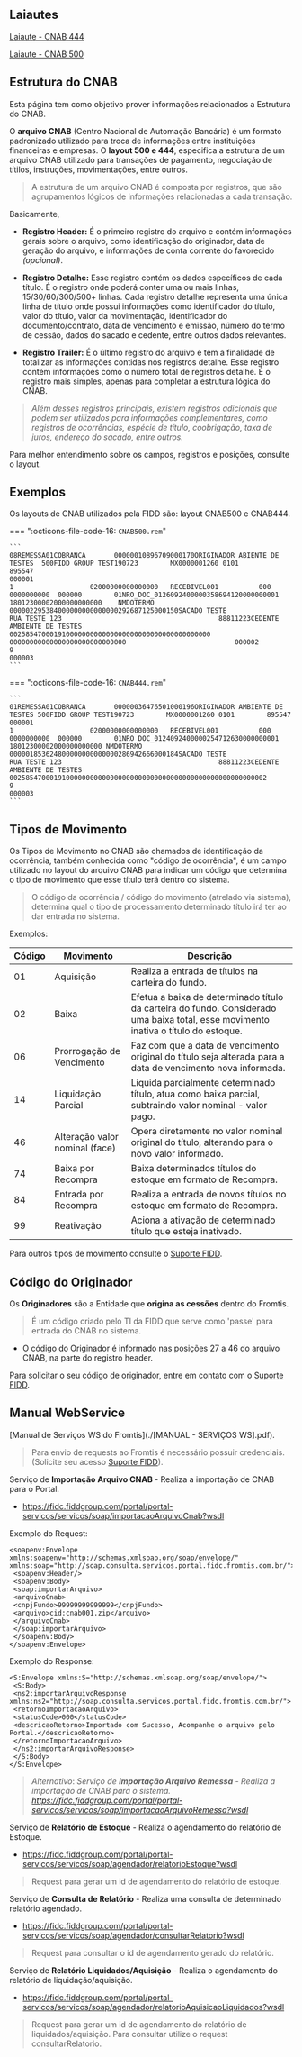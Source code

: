 ## Laiautes

[Laiaute - CNAB 444](./CNAB444_REMESSA_FIDD.pdf)

[Laiaute - CNAB 500](./CNAB500_REMESSA_FIDD.pdf)

## Estrutura do CNAB

Esta página tem como objetivo prover informações relacionados a Estrutura do CNAB.

O **arquivo CNAB** (Centro Nacional de Automação Bancária) é um formato padronizado utilizado para troca de informações entre instituições financeiras e empresas. O **layout 500 e 444**, especifica a estrutura de um arquivo CNAB utilizado para transações de pagamento, negociação de títilos, instruções, movimentações, entre outros.
> A estrutura de um arquivo CNAB é composta por registros, que são agrupamentos lógicos de informações relacionadas a cada transação.

Basicamente,

- **Registro Header:** É o primeiro registro do arquivo e contém informações gerais sobre o arquivo, como identificação do originador, data de geração do arquivo, e informações de conta corrente do favorecido *(opcional)*.
    
- **Registro Detalhe:** Esse registro contém os dados específicos de cada título. É o registro onde poderá conter uma ou mais linhas, 15/30/60/300/500+ linhas. Cada registro detalhe representa uma única linha de título onde possui informações como identificador do título, valor do título, valor da movimentação, identificador do documento/contrato, data de vencimento e emissão, número do termo de cessão, dados do sacado e cedente, entre outros dados relevantes.
    
- **Registro Trailer:** É o último registro do arquivo e tem a finalidade de totalizar as informações contidas nos registros detalhe. Esse registro contém informações como o número total de registros detalhe. É o registro mais simples, apenas para completar a estrutura lógica do CNAB.

>*Além desses registros principais, existem registros adicionais que podem ser utilizados para informações complementares, como registros de ocorrências, espécie de título, coobrigação, taxa de juros, endereço do sacado, entre outros.*

Para melhor entendimento sobre os campos, registros e posições, consulte o layout.

## Exemplos

Os layouts de CNAB utilizados pela FIDD são: layout CNAB500 e CNAB444.

=== ":octicons-file-code-16: `CNAB500.rem`"
 
 
	```
    08REMESSA01COBRANCA       00000010896709000170ORIGINADOR ABIENTE DE TESTES  500FIDD GROUP TEST190723        MX0000001260 0101        895547                                                                                                                                                                                                                                                                                                                                                                   000001     
	1                   02000000000000000   RECEBIVEL001          000                 0000000000  000000        01NRO_DOC_0126092400000358694120000000001 18012300002000000000000    NMDOTERMO      000002295384000000000000000292687125000150SACADO TESTE                            RUA TESTE 123                                       88811223CEDENTE AMBIENTE DE TESTES                    00258547000191000000000000000000000000000000000000        00000000000000000000000000000                           000002
	9                                                                                                                                                                                                                                                                                                                                                                                                                                                                                                             000003
	```

=== ":octicons-file-code-16: `CNAB444.rem`"
 
 
	```
    01REMESSA01COBRANCA       00000036476501000196ORIGINADOR AMBIENTE DE TESTES 500FIDD GROUP TEST190723        MX0000001260 0101        895547                                                                                                                                                                                                                                                                                                           000001
    1                   02000000000000000   RECEBIVEL001          000                 0000000000  000000        01NRO_DOC_0124092400000254712630000000001 18012300002000000000000 NMDOTERMO         000001853624800000000000000286942666000184SACADO TESTE                            RUA TESTE 123                                       88811223CEDENTE AMBIENTE DE TESTES                    0025854700019100000000000000000000000000000000000000000000000002
    9                                                                                                                                                                                                                                                                                                                                                                                                                                                     000003
	```

## Tipos de Movimento

Os Tipos de Movimento no CNAB são chamados de identificação da ocorrência, também conhecida como "código de ocorrência", é um campo utilizado no layout do arquivo CNAB para indicar um código que determina o tipo de movimento que esse título terá dentro do sistema.
> O código da ocorrência / código do movimento (atrelado via sistema), determina qual o tipo de processamento determinado título irá ter ao dar entrada no sistema.
 
Exemplos:

|Código|Movimento|Descrição|
|----------------|-------------------------------|-----------------------------|
|01|Aquisição|Realiza a entrada de títulos na carteira do fundo.        |
|02|Baixa|Efetua a baixa de determinado título da carteira do fundo. Considerado uma baixa total, esse movimento inativa o título do estoque.          |
|06|Prorrogação de Vencimento|Faz com que a data de vencimento original do título seja alterada para a data de vencimento nova informada.|
|14|Liquidação Parcial|Liquida parcialmente determinado título, atua como baixa parcial, subtraindo valor nominal - valor pago.|
|46|Alteração valor nominal (face)|Opera diretamente no valor nominal original do título, alterando para o novo valor informado.|
|74|Baixa por Recompra|Baixa determinados títulos do estoque em formato de Recompra.|
|84|Entrada por Recompra|Realiza a entrada de novos títulos no estoque em formato de Recompra.|
|99|Reativação|Aciona a ativação de determinado título que esteja inativado.|

Para outros tipos de movimento consulte o [Suporte FIDD](mailto:nicolas.schmidt@fiddgroup.com).

## Código do Originador
Os **Originadores** são a Entidade que **origina as cessões** dentro do Fromtis.
> É um código criado pelo TI da FIDD que serve como 'passe' para entrada do CNAB no sistema.

- O código do Originador é informado nas posições 27 a 46 do arquivo CNAB, na parte do registro header.

Para solicitar o seu código de originador, entre em contato com o [Suporte FIDD](mailto:nicolas.schmidt@fiddgroup.com).


## Manual WebService

[Manual de Serviços WS do Fromtis](./[MANUAL - SERVIÇOS WS].pdf).

>Para envio de requests ao Fromtis é necessário possuir credenciais.
>(Solicite seu acesso  [Suporte FIDD](mailto:nicolas.schmidt@fiddgroup.com)).

Serviço de **Importação Arquivo CNAB** - Realiza a importação de CNAB para o Portal.

- https://fidc.fiddgroup.com/portal/portal-servicos/servicos/soap/importacaoArquivoCnab?wsdl

Exemplo do Request:

    <soapenv:Envelope xmlns:soapenv="http://schemas.xmlsoap.org/soap/envelope/" 
    xmlns:soap="http://soap.consulta.servicos.portal.fidc.fromtis.com.br/">
     <soapenv:Header/>
     <soapenv:Body>
     <soap:importarArquivo>
     <arquivoCnab>
     <cnpjFundo>99999999999999</cnpjFundo>
     <arquivo>cid:cnab001.zip</arquivo>
     </arquivoCnab>
     </soap:importarArquivo>
     </soapenv:Body>
    </soapenv:Envelope>


Exemplo do Response:

    <S:Envelope xmlns:S="http://schemas.xmlsoap.org/soap/envelope/">
     <S:Body>
     <ns2:importarArquivoResponse xmlns:ns2="http://soap.consulta.servicos.portal.fidc.fromtis.com.br/">
     <retornoImportacaoArquivo>
     <statusCode>000</statusCode>
     <descricaoRetorno>Importado com Sucesso, Acompanhe o arquivo pelo 
    Portal.</descricaoRetorno>
     </retornoImportacaoArquivo>
     </ns2:importarArquivoResponse>
     </S:Body>
    </S:Envelope>


> *Alternativo*:
>*Serviço de **Importação Arquivo Remessa** - Realiza a importação de CNAB para o sistema.*
>*https://fidc.fiddgroup.com/portal/portal-servicos/servicos/soap/importacaoArquivoRemessa?wsdl*

Serviço de **Relatório de Estoque** - Realiza o agendamento do relatório de Estoque.
- https://fidc.fiddgroup.com/portal/portal-servicos/servicos/soap/agendador/relatorioEstoque?wsdl
> Request para gerar um id de agendamento do relatório de estoque.

Serviço de **Consulta de Relatório** - Realiza uma consulta de determinado relatório agendado.
- https://fidc.fiddgroup.com/portal/portal-servicos/servicos/soap/agendador/consultarRelatorio?wsdl
> Request para consultar o id de agendamento gerado do relatório.

Serviço de **Relatório Liquidados/Aquisição** - Realiza o agendamento do relatório de liquidação/aquisição.
- https://fidc.fiddgroup.com/portal/portal-servicos/servicos/soap/agendador/relatorioAquisicaoLiquidados?wsdl
> Request para gerar um id de agendamento do relatório de liquidados/aquisição. Para consultar utilize o request consultarRelatorio.
